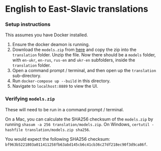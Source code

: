 # English to East-Slavic translations

### Setup instructions
This assumes you have Docker installed.

1. Ensure the docker deamon is running.
2. Download the `models.zip` from [here](https://www.dropbox.com/s/jmiwnwzp242z3qt/models.zip?dl=0) and copy the zip into the `translation` folder. Unzip the file. Now there should be a `models` folder, with `en-ukr`, `en-rus`, `rus-en` and `ukr-en` subfolders, inside the `translation` folder.
3. Open a command prompt / terminal, and then open up the `translation` sub-directory.
4. Run `docker-compose up --build` in this directory.
5. Navigate to `localhost:8889` to view the UI.

### Verifying `models.zip`
These will need to be run in a command prompt / terminal.

On a Mac, you can calculate the SHA256 checksum of the `models.zip` by running `shasum -a 256 translation/models.zip`. On Windows, `certutil -hashfile translation/models.zip sha256`.


You would expect the following SHA256 checksum: `bf963b5221803a011411258fb63abd145cb6c41cb36c27df218ec90f3d9ca86f`.
